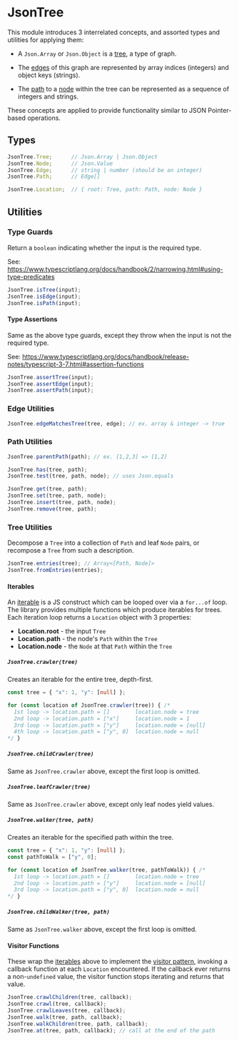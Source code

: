 # JsonTree

This module introduces 3 interrelated concepts, and assorted types and utilities
for applying them:

- A `Json.Array` or `Json.Object` is a
  [tree](https://en.wikipedia.org/wiki/Glossary_of_graph_theory#tree), a type of
  graph.

- The [edges](https://en.wikipedia.org/wiki/Glossary_of_graph_theory#edge) of
  this graph are represented by array indices (integers) and object keys
  (strings).

- The [path](https://en.wikipedia.org/wiki/Glossary_of_graph_theory#path) to a
  [node](https://en.wikipedia.org/wiki/Glossary_of_graph_theory#node) within the
  tree can be represented as a sequence of integers and strings.

These concepts are applied to provide functionality similar to JSON
Pointer-based operations.

## Types

<!-- deno-fmt-ignore -->
```ts
JsonTree.Tree;      // Json.Array | Json.Object
JsonTree.Node;      // Json.Value
JsonTree.Edge;      // string | number (should be an integer)
JsonTree.Path;      // Edge[]

JsonTree.Location;  // { root: Tree, path: Path, node: Node }
```

## Utilities

### Type Guards

Return a `boolean` indicating whether the input is the required type.

See:
https://www.typescriptlang.org/docs/handbook/2/narrowing.html#using-type-predicates

```ts
JsonTree.isTree(input);
JsonTree.isEdge(input);
JsonTree.isPath(input);
```

#### Type Assertions

Same as the above type guards, except they throw when the input is not the
required type.

See:
https://www.typescriptlang.org/docs/handbook/release-notes/typescript-3-7.html#assertion-functions

```ts
JsonTree.assertTree(input);
JsonTree.assertEdge(input);
JsonTree.assertPath(input);
```

### Edge Utilities

```ts
JsonTree.edgeMatchesTree(tree, edge); // ex. array & integer -> true
```

### Path Utilities

```ts
JsonTree.parentPath(path); // ex. [1,2,3] => [1,2]

JsonTree.has(tree, path);
JsonTree.test(tree, path, node); // uses Json.equals

JsonTree.get(tree, path);
JsonTree.set(tree, path, node);
JsonTree.insert(tree, path, node);
JsonTree.remove(tree, path);
```

### Tree Utilities

Decompose a `Tree` into a collection of `Path` and leaf `Node` pairs, or
recompose a `Tree` from such a description.

<!-- deno-fmt-ignore -->
```ts
JsonTree.entries(tree); // Array<[Path, Node]>
JsonTree.fromEntries(entries);
```

#### Iterables

An
[iterable](https://developer.mozilla.org/en-US/docs/Web/JavaScript/Guide/Iterators_and_Generators#iterables)
is a JS construct which can be looped over via a `for...of` loop. The library
provides multiple functions which produce iterables for trees. Each iteration
loop returns a `Location` object with 3 properties:

- **Location.root** - the input `Tree`
- **Location.path** - the node's `Path` within the `Tree`
- **Location.node** - the `Node` at that `Path` within the `Tree`

##### `JsonTree.crawler(tree)`

Creates an iterable for the entire tree, depth-first.

<!-- deno-fmt-ignore -->
```ts
const tree = { "x": 1, "y": [null] };

for (const location of JsonTree.crawler(tree)) { /*
  1st loop -> location.path = []        location.node = tree
  2nd loop -> location.path = ["x"]     location.node = 1
  3rd loop -> location.path = ["y"]     location.node = [null]
  4th loop -> location.path = ["y", 0]  location.node = null
*/ }
```

##### `JsonTree.childCrawler(tree)`

Same as `JsonTree.crawler` above, except the first loop is omitted.

##### `JsonTree.leafCrawler(tree)`

Same as `JsonTree.crawler` above, except only leaf nodes yield values.

##### `JsonTree.walker(tree, path)`

Creates an iterable for the specified path within the tree.

<!-- deno-fmt-ignore -->
```ts
const tree = { "x": 1, "y": [null] };
const pathToWalk = ["y", 0];

for (const location of JsonTree.walker(tree, pathToWalk)) { /*
  1st loop -> location.path = []        location.node = tree
  2nd loop -> location.path = ["y"]     location.node = [null]
  3rd loop -> location.path = ["y", 0]  location.node = null
*/ }
```

##### `JsonTree.childWalker(tree, path)`

Same as `JsonTree.walker` above, except the first loop is omitted.

#### Visitor Functions

These wrap the [iterables](#iterables) above to implement the
[visitor pattern](https://en.wikipedia.org/wiki/Visitor_pattern), invoking a
callback function at each `Location` encountered. If the callback ever returns a
non-`undefined` value, the visitor function stops iterating and returns that
value.

```ts
JsonTree.crawlChildren(tree, callback);
JsonTree.crawl(tree, callback);
JsonTree.crawlLeaves(tree, callback);
JsonTree.walk(tree, path, callback);
JsonTree.walkChildren(tree, path, callback);
JsonTree.at(tree, path, callback); // call at the end of the path
```
